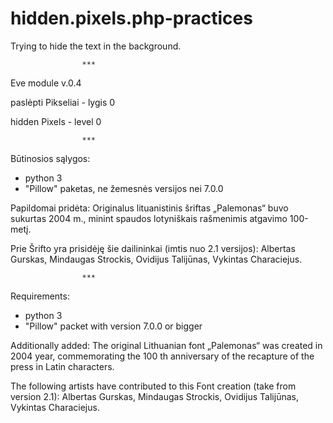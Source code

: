 # hidden.pixels.php-practices
Trying to hide the text in the background.

					***
          
Eve module v.0.4

paslėpti Pikseliai - lygis 0

hidden Pixels - level 0

					***

Būtinosios sąlygos:
+ python 3
+ "Pillow" paketas, ne žemesnės versijos nei 7.0.0

Papildomai pridėta:
Originalus lituanistinis šriftas „Palemonas“ buvo sukurtas 2004 m., 
minint spaudos lotyniškais rašmenimis atgavimo 100-metį.

Prie Šrifto yra prisidėję šie dailininkai (imtis nuo 2.1 versijos): 
	Albertas Gurskas, 
	Mindaugas Strockis, 
	Ovidijus Talijūnas, 
	Vykintas Characiejus.

					***

Requirements:
+ python 3
+ "Pillow" packet with version 7.0.0 or bigger

Additionally added:
The original Lithuanian font „Palemonas“ was created in 2004 year,
commemorating the 100 th anniversary of the recapture of the press in Latin characters.

The following artists have contributed to this Font creation (take from version 2.1):
	Albertas Gurskas, 
	Mindaugas Strockis, 
	Ovidijus Talijūnas, 
	Vykintas Characiejus.
